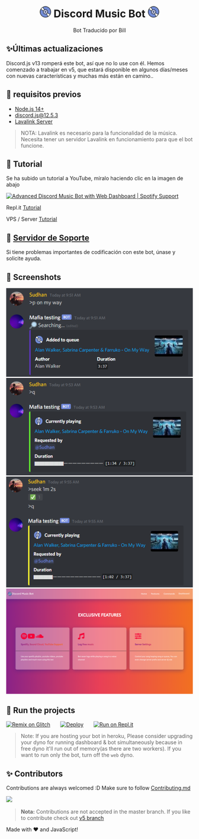 <h1 align="center"><img src="./assets/logo.gif" width="30px"> Discord Music Bot <img src="./assets/logo.gif" width="30px"></h1>
<p align="center">Bot Traducido por Bill</p>

## ✨Últimas actualizaciones
Discord.js v13 romperá este bot, así que no lo use con él. Hemos comenzado a trabajar en v5, que estará disponible en algunos días/meses con nuevas características y muchas más están en camino..

## 🚧 requisitos previos 

- [Node.js 14+](https://nodejs.org/en/download/)
- [discord.js@12.5.3](https://www.npmjs.com/package/discord.js/v/12.5.3)
- [Lavalink Server](https://github.com/freyacodes/Lavalink#server-configuration)

> NOTA: Lavalink es necesario para la funcionalidad de la música. Necesita tener un servidor Lavalink en funcionamiento para que el bot funcione.

## 📝 Tutorial

Se ha subido un tutorial a YouTube, míralo haciendo clic en la imagen de abajo

[![Advanced Discord Music Bot with Web Dashboard | Spotify Support](https://img.youtube.com/vi/p4lP96Tiv9s/maxresdefault.jpg)](https://www.youtube.com/watch?v=p4lP96Tiv9s)

Repl.it [Tutorial](https://github.com/SudhanPlayz/Discord-MusicBot/wiki/Installation-on-Repl-it)

VPS / Server [Tutorial](https://github.com/SudhanPlayz/Discord-MusicBot/wiki/Installation-on-a-Linux-server)

## 📝 [Servidor de Soporte](https://discord.gg/RKGAPbeaQH)

Si tiene problemas importantes de codificación con este bot, únase y solicite ayuda.

## 📸 Screenshots

<div align="left"><img src="/assets/Screenshot_1.png"></div><div align="center"><img src="/assets/Screenshot_2.png"></div><div align="right"><img src="/assets/Screenshot_3.png"></div>

<div align="center"><img src="/assets/feature.png"></div>

## 💨 Run the projects

[![Remix on Glitch](https://cdn.glitch.com/2703baf2-b643-4da7-ab91-7ee2a2d00b5b%2Fremix-button.svg)](https://glitch.com/edit/#!/import/github/SudhanPlayz/Discord-MusicBot)&nbsp;&nbsp;&nbsp;&nbsp;&nbsp;&nbsp;
[![Deploy](https://www.herokucdn.com/deploy/button.svg)](https://heroku.com/deploy?template=https://github.com/SudhanPlayz/Discord-MusicBot)&nbsp;&nbsp;&nbsp;&nbsp;&nbsp;&nbsp;
[![Run on Repl.it](https://repl.it/badge/github/SudhanPlayz/Discord-MusicBot)](https://repl.it/github/SudhanPlayz/Discord-MusicBot)
> Note: If you are hosting your bot in heroku, Please consider upgrading your dyno for running dashboard & bot simultaneously because in free dyno it'll run out of memory(as there are two workers). If you want to run only the bot, turn off the `web` dyno.

## ✨ Contributors

Contributions are always welcomed :D Make sure to follow [Contributing.md](/CONTRIBUTING.md)

<a href="https://github.com/SudhanPlayz/Discord-MusicBot/graphs/contributors">
  <img src="https://contributors-img.web.app/image?repo=SudhanPlayz/Discord-MusicBot" />
</a>

> **Nota:** Contributions are not accepted in the master branch. If you like to contribute check out [v5 branch](https://github.com/SudhanPlayz/Discord-MusicBot/tree/v5)

Made with :heart: and JavaScript!
